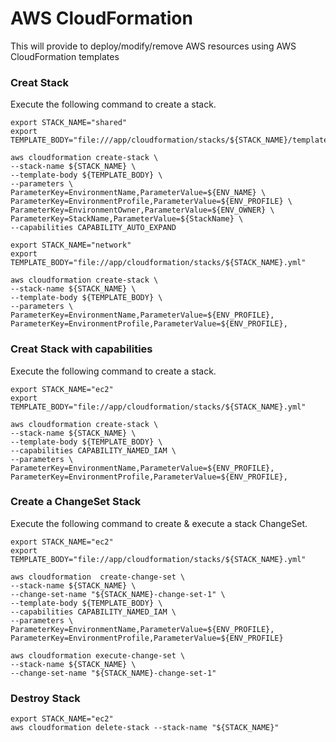 # AWS CloudFormation
This will provide to deploy/modify/remove AWS resources using AWS CloudFormation templates

### Creat Stack
Execute the following command to create a stack.
```
export STACK_NAME="shared"
export TEMPLATE_BODY="file:///app/cloudformation/stacks/${STACK_NAME}/template.yml"

aws cloudformation create-stack \
--stack-name ${STACK_NAME} \
--template-body ${TEMPLATE_BODY} \
--parameters \
ParameterKey=EnvironmentName,ParameterValue=${ENV_NAME} \
ParameterKey=EnvironmentProfile,ParameterValue=${ENV_PROFILE} \
ParameterKey=EnvironmentOwner,ParameterValue=${ENV_OWNER} \
ParameterKey=StackName,ParameterValue=${StackName} \
--capabilities CAPABILITY_AUTO_EXPAND

export STACK_NAME="network"
export TEMPLATE_BODY="file://app/cloudformation/stacks/${STACK_NAME}.yml"

aws cloudformation create-stack \
--stack-name ${STACK_NAME} \
--template-body ${TEMPLATE_BODY} \
--parameters \
ParameterKey=EnvironmentName,ParameterValue=${ENV_PROFILE},
ParameterKey=EnvironmentProfile,ParameterValue=${ENV_PROFILE},
```
### Creat Stack with capabilities
Execute the following command to create a stack.
```
export STACK_NAME="ec2"
export TEMPLATE_BODY="file://app/cloudformation/stacks/${STACK_NAME}.yml"

aws cloudformation create-stack \
--stack-name ${STACK_NAME} \
--template-body ${TEMPLATE_BODY} \
--capabilities CAPABILITY_NAMED_IAM \
--parameters \
ParameterKey=EnvironmentName,ParameterValue=${ENV_PROFILE},
ParameterKey=EnvironmentProfile,ParameterValue=${ENV_PROFILE},
```
### Create a ChangeSet Stack
Execute the following command to create & execute a stack ChangeSet.
```
export STACK_NAME="ec2"
export TEMPLATE_BODY="file://app/cloudformation/stacks/${STACK_NAME}.yml"

aws cloudformation  create-change-set \
--stack-name ${STACK_NAME} \
--change-set-name "${STACK_NAME}-change-set-1" \
--template-body ${TEMPLATE_BODY} \
--capabilities CAPABILITY_NAMED_IAM \
--parameters \
ParameterKey=EnvironmentName,ParameterValue=${ENV_PROFILE},
ParameterKey=EnvironmentProfile,ParameterValue=${ENV_PROFILE}

aws cloudformation execute-change-set \
--stack-name ${STACK_NAME} \
--change-set-name "${STACK_NAME}-change-set-1"
```

### Destroy Stack
```
export STACK_NAME="ec2"
aws cloudformation delete-stack --stack-name "${STACK_NAME}"
```
